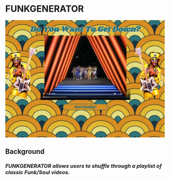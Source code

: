 # FUNKGENERATOR

![FUNKGENERATOR](/img/FunkGeneratorPic.png)

## Background

### _FUNKGENERATOR allows users to shuffle through a playlist of classic Funk/Soul videos._
